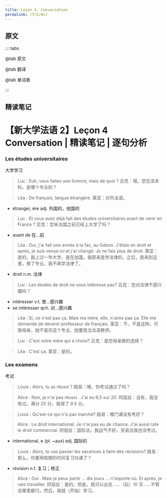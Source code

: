 ```yaml
---
title: Leçon 4, Conversation
permalink: /fr2/4c/
---
```


## 原文

::: tabs

@tab 原文

@tab 翻译

@tab 单词表

:::

## 精读笔记

# 【新大学法语 2】Leçon 4 Conversation | 精读笔记 | 逐句分析

### Les études universitaires

大学学习

> Luc : Euh, vous faites une licence, mais de quoi ?
> 吕克：哦，您在读本科，是哪个专业的？

> Léa : De français, langue étrangère.
> 莱亚：对外法语。

- étranger, ère adj. 外国的，他国的

> Luc : Et vous avez déjà fait des études universitaires avant de venir en France ?
> 吕克：您来法国之前已经上大学了吗？

- avant de 在…前

> Léa : Oui, j'ai fait une année à la fac, au Gabon. J'étais en droit et après, je suis venue ici et j'ai changé. Je ne fais plus de droit.
> 莱亚：是的，我上过一年大学，是在加蓬。我原来是学法律的，之后，我来到这里，换了专业。我不再学法律了。

- droit n.m. 法律

> Luc : Les études de droit ne vous intéresse pas?
> 吕克：您对法律不感兴趣吗？

- intéresser v.t. 使…感兴趣
- se intéresser qch. 对…感兴趣

> Léa : Si, ce n'est pas ça. Mais ma mère, elle, n'aime pas ça. Elle me demande de devenir professeur de français.
> 莱亚：不，不是这样。可我母亲，她不喜欢这个专业，她要我当法语教师。

> Luc : C'est votre mère qui a choisi?
> 吕克：是您母亲做的选择？

> Léa : C'est ça.
> 莱亚：是的。

### Les examens

考试

> Louis : Alors, tu as réussi ?
> 路易：噢，你考试通过了吗？

> Alice : Non, je n'ai pas réussi . J'ai eu 9,5 sur 20.
> 阿丽丝：没有，我没有过。满分 20 分，我得了 9.5 分。

> Louis : Qu'est-ce qui n'a pas marché?
> 路易：哪门课没有考好？

> Alice : Le droit international. Je n'ai pas eu de chance. J'ai aussi raté le droit commercial.
> 阿丽丝：国际法。我运气不好。贸易法我也没考过。

- international, e (pl. ~aux) adj. 国际的

> Louis : Alors, tu vas passer les vacances à faire des révisions?
> 路易：那么，你要用假期的时间复习功课了？

- révision n.f. 复习；修正

> Alice : Oui . Mais je peux partir ... dix jours ... n'importe où. Et après, je vais travailler.
> 阿丽丝：是的。但是，我可以出去……（玩）10 天……不管去哪里都行。然后，我就（开始）学习。
